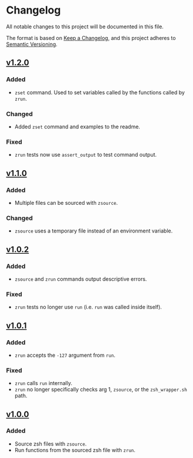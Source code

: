 # Changelog

All notable changes to this project will be documented in this file.

The format is based on [Keep a Changelog](https://keepachangelog.com/en/1.1.0/),
and this project adheres to [Semantic Versioning](https://semver.org/spec/v2.0.0.html).

## [v1.2.0]

### Added

- `zset` command. Used to set variables called by the functions called by `zrun`.

### Changed

- Added `zset` command and examples to the readme.

### Fixed

- `zrun` tests now use `assert_output` to test command output.

## [v1.1.0]

### Added

- Multiple files can be sourced with `zsource`.

### Changed

- `zsource` uses a temporary file instead of an environment variable.

## [v1.0.2]

### Added

- `zsource` and `zrun` commands output descriptive errors.

### Fixed

- `zrun` tests no longer use `run` (i.e. `run` was called inside itself).

## [v1.0.1]

### Added

- `zrun` accepts the `-127` argument from `run`.

### Fixed

- `zrun` calls `run` internally.
- `zrun` no longer specifically checks arg 1, `zsource`, or the `zsh_wrapper.sh` path.

## [v1.0.0]

### Added

- Source zsh files with `zsource`.
- Run functions from the sourced zsh file with `zrun`.

[v1.2.0]: <https://github.com/targendaz2/bats-zsh/compare/v1.1.0...v1.2.0>
[v1.1.0]: <https://github.com/targendaz2/bats-zsh/compare/v1.0.2...v1.1.0>
[v1.0.2]: <https://github.com/targendaz2/bats-zsh/compare/v1.0.1...v1.0.2>
[v1.0.1]: <https://github.com/targendaz2/bats-zsh/compare/v1.0.0...v1.0.1>
[v1.0.0]: <https://github.com/targendaz2/bats-zsh/releases/tag/v1.0.0>
